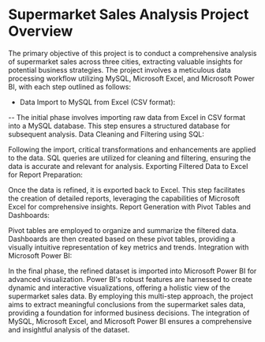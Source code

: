 # Supermarket Sales Analysis Project Overview

The primary objective of this project is to conduct a comprehensive analysis of supermarket sales across three cities, extracting valuable insights for potential business strategies. The project involves a meticulous data processing workflow utilizing MySQL, Microsoft Excel, and Microsoft Power BI, with each step outlined as follows:

- Data Import to MySQL from Excel (CSV format):

-- The initial phase involves importing raw data from Excel in CSV format into a MySQL database. This step ensures a structured database for subsequent analysis.
Data Cleaning and Filtering using SQL:

Following the import, critical transformations and enhancements are applied to the data. SQL queries are utilized for cleaning and filtering, ensuring the data is accurate and relevant for analysis.
Exporting Filtered Data to Excel for Report Preparation:

Once the data is refined, it is exported back to Excel. This step facilitates the creation of detailed reports, leveraging the capabilities of Microsoft Excel for comprehensive insights.
Report Generation with Pivot Tables and Dashboards:

Pivot tables are employed to organize and summarize the filtered data. Dashboards are then created based on these pivot tables, providing a visually intuitive representation of key metrics and trends.
Integration with Microsoft Power BI:

In the final phase, the refined dataset is imported into Microsoft Power BI for advanced visualization. Power BI's robust features are harnessed to create dynamic and interactive visualizations, offering a holistic view of the supermarket sales data.
By employing this multi-step approach, the project aims to extract meaningful conclusions from the supermarket sales data, providing a foundation for informed business decisions. The integration of MySQL, Microsoft Excel, and Microsoft Power BI ensures a comprehensive and insightful analysis of the dataset.






